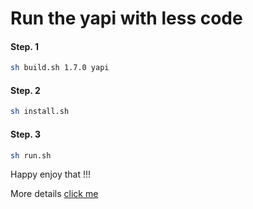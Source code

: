 
# Run the yapi with less code

#### Step. 1

```bash
sh build.sh 1.7.0 yapi
```

#### Step. 2

```bash
sh install.sh
```

#### Step. 3

```bash
sh run.sh
```

Happy enjoy that !!!

More details [click me](https://shimo.im/docs/okSyQBrJq8U3H4Yt/)
